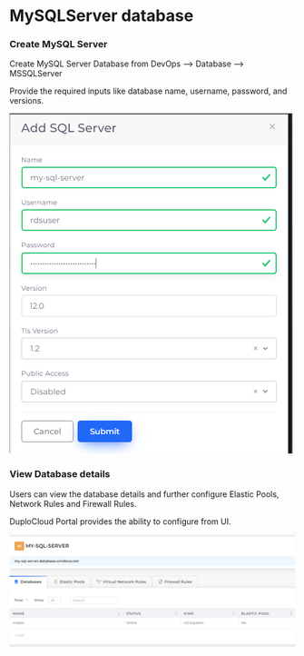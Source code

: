 # MySQLServer database

### Create MySQL Server

Create MySQL Server Database from DevOps --> Database --> MSSQLServer

Provide the required inputs like database name, username, password, and versions.&#x20;

![Create My SQL Server](<../../../.gitbook/assets/image (38) (1).png>)

### View Database details

Users can view the database details and further configure Elastic Pools, Network Rules and Firewall Rules.

DuploCloud Portal provides the ability to configure from UI.

![](<../../../.gitbook/assets/image (53).png>)
